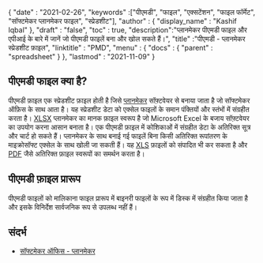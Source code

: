 {
  "date" : "2021-02-26",
  "keywords" :["पीएमडी", "फाइल", "एक्सटेंशन", "फाइल फॉर्मेट", "सॉफ्टमेकर प्लानमेकर फाइल", "स्प्रेडशीट"],
  "author" : {
    "display_name" : "Kashif Iqbal"
},
  "draft" : "false",
  "toc" : true,
  "description":"प्लानमेकर पीएमडी फाइल और एपीआई के बारे में जानें जो पीएमडी फाइलें बना और खोल सकते हैं।",
  "title" :"पीएमडी - प्लानमेकर स्प्रेडशीट फ़ाइल",
  "linktitle" : "PMD",
  "menu" : {
    "docs" : {
      "parent" : "spreadsheet"
}
},
  "lastmod" : "2021-11-09"
}

## पीएमडी फाइल क्या है?

पीएमडी फ़ाइल एक स्प्रेडशीट फ़ाइल होती है जिसे [प्लानमेकर](https://www.softmaker.de/softmaker-office-planmaker) सॉफ़्टवेयर से बनाया जाता है जो सॉफ्टमेकर ऑफ़िस के साथ आता है। यह स्प्रेडशीट डेटा को एक्सेल फाइलों के समान पंक्तियों और स्तंभों में संग्रहीत करता है। [XLSX](/hi/spreadsheet/xlsx/) प्लानमेकर का मानक फ़ाइल स्वरूप है जो Microsoft Excel के बजाय सॉफ़्टवेयर का उपयोग करना आसान बनाता है। एक पीएमडी फ़ाइल में कोशिकाओं में संग्रहीत डेटा के अतिरिक्त सूत्र और चार्ट हो सकते हैं। प्लानमेकर के साथ बनाई गई फाइलें बिना किसी अतिरिक्त रूपांतरण के माइक्रोसॉफ्ट एक्सेल के साथ खोली जा सकती हैं। यह [XLS](/hi/spreadsheet/xls/) फ़ाइलों को संपादित भी कर सकता है और [PDF](/hi/pdf/) जैसे अतिरिक्त फ़ाइल स्वरूपों का समर्थन करता है।

## पीएमडी फ़ाइल प्रारूप

पीएमडी फाइलों को मालिकाना फाइल प्रारूप में बाइनरी फाइलों के रूप में डिस्क में संग्रहीत किया जाता है और इसके विनिर्देश सार्वजनिक रूप से उपलब्ध नहीं हैं।

## संदर्भ ##

* [सॉफ्टमेकर ऑफिस - प्लानमेकर](https://www.softmaker.de/softmaker-office-planmaker)

